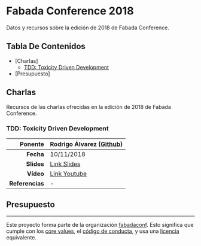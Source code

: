 # Fabada Conference 2018

Datos y recursos sobre la edición de 2018 de Fabada Conference.

## Tabla De Contenidos

- [Charlas]
    * [TDD: Toxicity Driven Development](#tdd-toxicity-driven-development)
- [Presupuesto]

## Charlas

Recursos de las charlas ofrecidas en la edición de 2018 de Fabada Conference.

### TDD: Toxicity Driven Development

| **Ponente** | Rodrigo Álvarez ([Github](https://github.com/papipo)) |
|---:|:---|
| **Fecha** | 10/11/2018 |
| **Slides** | [Link Slides](https://github.com/fabadaconference/archivos/raw/master/files/tdd.pdf) |
| **Vídeo** | [Link Youtube](https://www.youtube.com/watch?v=oKVq7rHQ_-o) |
| **Referencias** | - |

## Presupuesto

----------------------------

Este proyecto forma parte de la organización [fabadaconf](https://github.com/fabadaconf).
Esto significa que cumple con los [core values](https://github.com/fabadaconf/base/blob/master/files/VALUES.md), el [código de conducta](https://github.com/fabadaconf/base/blob/master/files/CODE_OF_CONDUCT.md), y usa una [licencia](https://github.com/fabadaconf/base/blob/master/files/LICENSE) equivalente.
